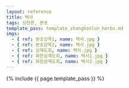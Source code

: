 ```yaml
---
layout: reference
title: 택사
tags: 상한론, 본초
template_pass: template_shanghanlun_herbs.md
imgs:
  - { ref: 본초강목1, name: 택사.jpg }
  - { ref: 본초강목2, name: 택사.jpg }
  - { ref: 삼재도회, name: 택사.jpg }
  - { ref: 화한삼재도회, name: 택사1.jpg }
  - { ref: 화한삼재도회, name: 택사2.jpg }
---
```


{% include {{ page.template_pass }} %}
